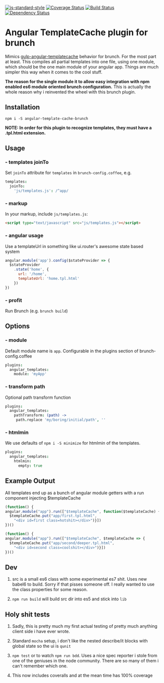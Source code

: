 
[![js-standard-style](https://img.shields.io/badge/code%20style-standard-brightgreen.svg?style=flat)](http://standardjs.com/)
[![Coverage Status](https://coveralls.io/repos/j-walker23/angular-template-cache-brunch/badge.svg?branch=develop&service=github)](https://coveralls.io/github/j-walker23/angular-template-cache-brunch?branch=develop)
[![Build Status](https://travis-ci.org/j-walker23/angular-template-cache-brunch.svg?branch=master)](https://travis-ci.org/j-walker23/angular-template-cache-brunch)
[![Dependency Status](https://david-dm.org/j-walker23/angular-template-cache-brunch.svg)](https://david-dm.org/j-walker23/angular-template-cache-brunch)

# Angular TemplateCache plugin for brunch


Mimics [gulp-angular-templatecache](https://github.com/miickel/gulp-angular-templatecache) behavior for brunch.
For the most part at least.
This compiles all partial templates into one file, using one module, which should be the one main module of your angular app.
Things are much simpler this way when it comes to the cool stuff.

**The reason for the single module it to allow easy integration with npm enabled es6 module oriented brunch configuration.**
This is actually the whole reason why i reinvented the wheel with this brunch plugin.

## Installation
`npm i -S angular-template-cache-brunch`

**NOTE: In order for this plugin to recognize templates, they must have a .tpl.html extension.**

## Usage

### - templates joinTo
Set `joinTo` attribute for `templates` in `brunch-config.coffee`, e.g.

```coffee
templates:
  joinTo:
    'js/templates.js': /^app/
```

### - markup
In your markup, include `js/templates.js`:

```html
<script type="text/javascript" src="js/templates.js"></script>
```

### - angular usage
Use a templateUrl in something like ui.router's awesome state based system

```javascript
angular.module('app').config($stateProvider => {
  $stateProvider
    .state('home', {
      url: '/home',
      templateUrl: 'home.tpl.html'
    })
})
```

### - profit
Run Brunch (e.g. `brunch build`)



## Options

### - module
Default module name is `app`. Configurable in the plugins section of brunch-config.coffee

```coffee
plugins:
  angular_templates:
    module: 'myApp'
```

### - transform path
Optional path transform function

```coffee
plugins:
  angular_templates:
    pathTransform: (path) ->
     path.replace 'my/boring/initial/path', ''
```

### - htmlmin
We use defaults of `npm i -S minimize` for htmlmin of the templates.

```coffee
plugins:
  angular_templates:
    htmlmin:
      empty: true
```

## Example Output
All templates end up as a bunch of angular module getters with a run component injecting $templateCache

```javascript
(function() {
angular.module("app").run(["$templateCache", function($templateCache) {
  $templateCache.put("app/first.tpl.html",
    "<div id=first class=hotshit></div>")}])
})()

(function() {
angular.module("app").run(["$templateCache", $templateCache => {
  $templateCache.put("app/second/deeper.tpl.html",
    "<div id=second class=coolshit></div>")}])
})()
```


## Dev

1. src is a small es6 class with some experimental es7 shit. Uses new babel6 to build.
   Sorry if that pisses someone off. I really wanted to use the class properties for some reason.

2. `npm run build` will build src dir into es5 and stick into `lib`

## Holy shit tests

1. Sadly, this is pretty much my first actual testing of pretty much anything client side i have ever wrote.   
  2. Standard `mocha` setup, i don't like the nested describe/it blocks with global state so the ui is `qunit`  

  1. `npm test` or to watch `npm run bdd`. Uses a nice spec reporter i stole from one of the geniuses in the node community.
   There are so many of them i can't remember which one. 
   
  1. This now includes coveralls and at the mean time has 100% coverage

